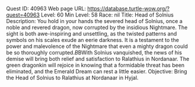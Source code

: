 Quest ID: 40963
Web page URL: https://database.turtle-wow.org/?quest=40963
Level: 60
Min Level: 58
Race: nil
Title: Head of Solnius
Description: You hold in your hands the severed head of Solnius, once a noble and revered dragon, now corrupted by the insidious Nightmare. The sight is both awe-inspiring and unsettling, as the twisted patterns and symbols on his scales exude an eerie darkness. It is a testament to the power and malevolence of the Nightmare that even a mighty dragon could be so thoroughly corrupted.$B$BWith Solnius vanquished, the news of his demise will bring both relief and satisfaction to Ralathius in Nordanaar. The green dragonkin will rejoice in knowing that a formidable threat has been eliminated, and the Emerald Dream can rest a little easier.
Objective: Bring the Head of Solnius to Ralathius at Nordanaar in Hyjal.
